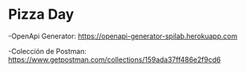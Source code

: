 # Pizza Day

-OpenApi Generator: https://openapi-generator-spilab.herokuapp.com

-Colección de Postman: https://www.getpostman.com/collections/159ada37ff486e2f9cd6
